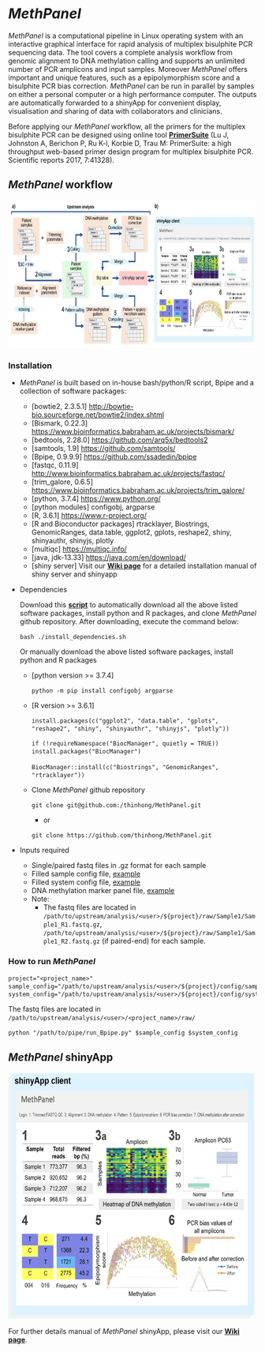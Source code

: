 # *MethPanel*

*MethPanel* is a computational pipeline in Linux operating system with an interactive graphical interface for rapid analysis of multiplex bisulphite PCR sequencing data. The tool covers a complete analysis workflow from genomic alignment to DNA methylation calling and supports an unlimited number of PCR amplicons and input samples. Moreover *MethPanel* offers important and unique features, such as a epipolymorphism score and a bisulphite PCR bias correction. *MethPanel* can be run in parallel by samples on either a personal computer or a high performance computer. The outputs are automatically forwarded to a shinyApp for convenient display, visualisation and sharing of data with collaborators and clinicians.

Before applying our *MethPanel* workflow, all the primers for the multiplex bisulphite PCR can be designed using online tool [**PrimerSuite**](http://www.primer-suite.com/) (Lu J, Johnston A, Berichon P, Ru K-l, Korbie D, Trau M: PrimerSuite: a high throughput web-based primer design program for multiplex bisulphite PCR. Scientific reports 2017, 7:41328).

## *MethPanel* workflow
<img src="https://raw.githubusercontent.com/thinhong/MethPanel/master/figures/27102020_Figure.png" height="300">

### Installation
* *MethPanel* is built based on in-house bash/python/R script, Bpipe and a collection of software packages:
  * [bowtie2, 2.3.5.1]                   http://bowtie-bio.sourceforge.net/bowtie2/index.shtml
  * [Bismark, 0.22.3]                    https://www.bioinformatics.babraham.ac.uk/projects/bismark/
  * [bedtools, 2.28.0]                   https://github.com/arq5x/bedtools2
  * [samtools, 1.9]                      https://github.com/samtools/
  * [Bpipe, 0.9.9.9]                     https://github.com/ssadedin/bpipe
  * [fastqc, 0.11.9]                     http://www.bioinformatics.babraham.ac.uk/projects/fastqc/
  * [trim_galore, 0.6.5]                 https://www.bioinformatics.babraham.ac.uk/projects/trim_galore/
  * [python, 3.7.4]                      https://www.python.org/
  * [python modules] configobj, argparse
  * [R, 3.6.1]                           https://www.r-project.org/
  * [R and Bioconductor packages] rtracklayer, Biostrings, GenomicRanges, data.table, ggplot2, gplots, reshape2, shiny, shinyauthr, shinyjs, plotly
  * [multiqc]                            https://multiqc.info/
  * [java, jdk-13.33]                    https://java.com/en/download/
  * [shiny server] Visit our [**Wiki page**](https://github.com/thinhong/MethPanel/wiki/2.-shinyApp-client) for a detailed installation manual of shiny server and shinyapp
  
* Dependencies
  
  Download this [**script**](https://raw.githubusercontent.com/thinhong/MethPanel/master/script/install_dependencies.sh) to automatically download all the above listed software packages, install python and R packages, and clone *MethPanel* github repository. After downloading, execute the command below:
  ```
  bash ./install_dependencies.sh
  ```
  
  Or manually download the above listed software packages, install python and R packages
    * [python version >= 3.7.4]
      ```
      python -m pip install configobj argparse
      ```
    * [R version >= 3.6.1] 
      ```
      install.packages(c("ggplot2", "data.table", "gplots", "reshape2", "shiny", "shinyauthr", "shinyjs", "plotly"))
      ```
      ```
      if (!requireNamespace("BiocManager", quietly = TRUE))
      install.packages("BiocManager")

      BiocManager::install(c("Biostrings", "GenomicRanges", "rtracklayer"))
      ```

    * Clone *MethPanel* github repository
      ```
      git clone git@github.com:/thinhong/MethPanel.git
      ```
      * or
      ```
      git clone https://github.com/thinhong/MethPanel.git
      ```
  
* Inputs required
  * Single/paired fastq files in .gz format for each sample
  * Filled sample config file, [example](https://raw.githubusercontent.com/thinhong/MethPanel/master/config/sample.Example.pre.config)
  * Filled system config file, [example](https://raw.githubusercontent.com/thinhong/MethPanel/master/config/system.Example.pre.config)
  * DNA methylation marker panel file, [example](https://raw.githubusercontent.com/thinhong/MethPanel/master/config/amplicons.tsv)
  * Note: 
       * The fastq files are located in `/path/to/upstream/analysis/<user>/${project}/raw/Sample1/Sample1_R1.fastq.gz`,                                        `/path/to/upstream/analysis/<user>/${project}/raw/Sample1/Sample1_R2.fastq.gz` (if paired-end) for each sample.

### How to run *MethPanel*
```
project="<project_name>"
sample_config="/path/to/upstream/analysis/<user>/${project}/config/sample.${project}.pre.config"
system_config="/path/to/upstream/analysis/<user>/${project}/config/system.${project}.pre.config"
```
The fastq files are located in `/path/to/upstream/analysis/<user>/<project_name>/raw/`
```
python "/path/to/pipe/run_Bpipe.py" $sample_config $system_config
```
## *MethPanel* shinyApp
<img src="https://raw.githubusercontent.com/thinhong/MethPanel/master/figures/shinyClient.png" height="500">

For further details manual of *MethPanel* shinyApp, please visit our [**Wiki page**](https://github.com/thinhong/MethPanel/wiki). 
